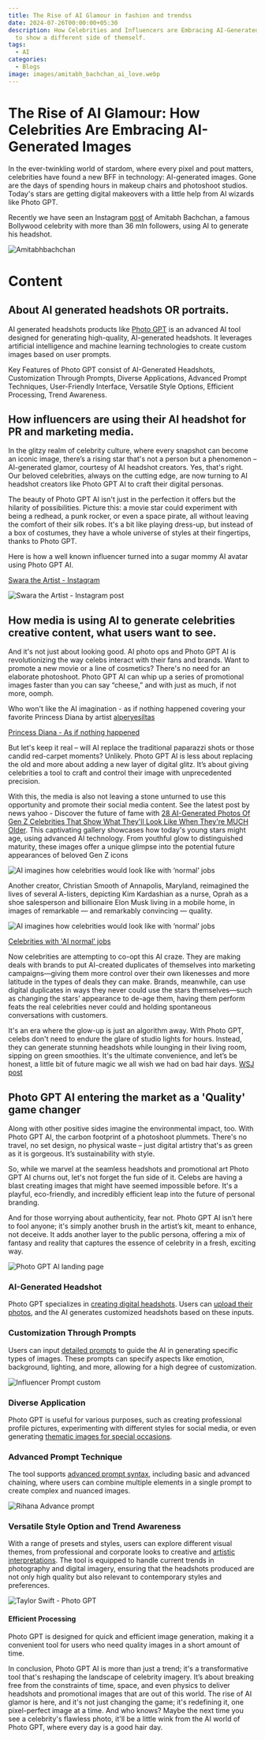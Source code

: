 ```yaml
---
title: The Rise of AI Glamour in fashion and trendss
date: 2024-07-26T00:00:00+05:30
description: How Celebrities and Influencers are Embracing AI-Generated Images
  to show a different side of themself.
tags:
  - AI
categories:
  - Blogs
image: images/amitabh_bachchan_ai_love.webp
---
```

# The Rise of AI Glamour: How Celebrities Are Embracing AI-Generated Images

In the ever-twinkling world of stardom, where every pixel and pout matters, celebrities have found a new BFF in technology: AI-generated images. Gone are the days of spending hours in makeup chairs and photoshoot studios. Today's stars are getting digital makeovers with a little help from AI wizards like Photo GPT.

Recently we have seen an Instagram [post](https://www.instagram.com/p/CzCMWGnN8nD/) of Amitabh Bachchan, a famous Bollywood celebrity with more than 36 mln followers, using AI to generate his headshot.

![Amitabhbachchan](https://imagedelivery.net/TkcHhODAR5Y7jFoICvSX0Q/6d4753b2-1e6d-4c7c-4194-885eeeb4e700/q=100)

# Content

## About AI generated headshots OR portraits.

AI generated headshots products like [Photo GPT](https://www.photogptai.com/) is an advanced AI tool designed for generating high-quality, AI-generated headshots. It leverages artificial intelligence and machine learning technologies to create custom images based on user prompts.

Key Features of Photo GPT consist of AI-Generated Headshots, Customization Through Prompts, Diverse Applications, Advanced Prompt Techniques, User-Friendly Interface, Versatile Style Options, Efficient Processing, Trend Awareness.

## How influencers are using their AI headshot for PR and marketing media.

In the glitzy realm of celebrity culture, where every snapshot can become an iconic image, there’s a rising star that's not a person but a phenomenon – AI-generated glamor, courtesy of AI headshot creators. Yes, that's right. Our beloved celebrities, always on the cutting edge, are now turning to AI headshot creators like Photo GPT AI to craft their digital personas.

The beauty of Photo GPT AI isn't just in the perfection it offers but the hilarity of possibilities. Picture this: a movie star could experiment with being a redhead, a punk rocker, or even a space pirate, all without leaving the comfort of their silk robes. It's a bit like playing dress-up, but instead of a box of costumes, they have a whole universe of styles at their fingertips, thanks to Photo GPT.

Here is how a well known influencer turned into a sugar mommy AI avatar using Photo GPT AI.

[Swara the Artist - Instagram](https://www.instagram.com/p/Cx5wI8gyk37/)

![Swara the Artist - Instagram post](https://www.photogptai.com/Assets/blogs/blog_1_Images/Swara_theartist.jpg)

## How media is using AI to generate celebrities creative content, what users want to see.

And it's not just about looking good. AI photo ops and Photo GPT AI is revolutionizing the way celebs interact with their fans and brands. Want to promote a new movie or a line of cosmetics? There's no need for an elaborate photoshoot. Photo GPT AI can whip up a series of promotional images faster than you can say “cheese,” and with just as much, if not more, oomph.

Who won't like the AI imagination - as if nothing happened covering your favorite Princess Diana by artist [alperyesiltas](https://www.instagram.com/alperyesiltas/)

[Princess Diana - As if nothing happened](https://www.photogptai.com/Assets/blogs/blog_1_Images/GenZ_celebs.jpg)

But let's keep it real – will AI replace the traditional paparazzi shots or those candid red-carpet moments? Unlikely. Photo GPT AI is less about replacing the old and more about adding a new layer of digital glitz. It’s about giving celebrities a tool to craft and control their image with unprecedented precision.

With this, the media is also not leaving a stone unturned to use this opportunity and promote their social media content. See the latest post by news yahoo - Discover the future of fame with [28 AI-Generated Photos Of Gen Z Celebrities That Show What They'll Look Like When They're MUCH Older](https://news.yahoo.com/used-ai-see-gen-z-131602659.html). This captivating gallery showcases how today's young stars might age, using advanced AI technology. From youthful glow to distinguished maturity, these images offer a unique glimpse into the potential future appearances of beloved Gen Z icons

![AI imagines how celebrities would look like with ‘normal’ jobs](https://leonardo-cdn.b-cdn.net/wp-content/uploads/2024/06/big-img-hero-o.jpg)

Another creator, Christian Smooth of Annapolis, Maryland, reimagined the lives of several A-listers, depicting Kim Kardashian as a nurse, Oprah as a shoe salesperson and billionaire Elon Musk living in a mobile home, in images of remarkable — and remarkably convincing — quality.

![AI imagines how celebrities would look like with ‘normal’ jobs](/Assets/blogs/blog_1_Images/NY_post_ai_imagines_how_celebs.jpg)

[Celebrities with 'AI normal’ jobs](https://nypost.com/2023/04/06/ai-shows-how-celebrities-would-look-like-with-normal-jobs/)

Now celebrities are attempting to co-opt this AI craze. They are making deals with brands to put AI-created duplicates of themselves into marketing campaigns—giving them more control over their own likenesses and more latitude in the types of deals they can make. Brands, meanwhile, can use digital duplicates in ways they never could use the stars themselves—such as changing the stars’ appearance to de-age them, having them perform feats the real celebrities never could and holding spontaneous conversations with customers.

It's an era where the glow-up is just an algorithm away. With Photo GPT, celebs don't need to endure the glare of studio lights for hours. Instead, they can generate stunning headshots while lounging in their living room, sipping on green smoothies. It's the ultimate convenience, and let’s be honest, a little bit of future magic we all wish we had on bad hair days. [WSJ post](https://www.wsj.com/articles/ai-deepfakes-celebrity-marketing-brands-81381aa6)

## Photo GPT AI entering the market as a 'Quality' game changer

Along with other positive sides imagine the environmental impact, too. With Photo GPT AI, the carbon footprint of a photoshoot plummets. There's no travel, no set design, no physical waste – just digital artistry that's as green as it is gorgeous. It’s sustainability with style.

So, while we marvel at the seamless headshots and promotional art Photo GPT AI churns out, let's not forget the fun side of it. Celebs are having a blast creating images that might have seemed impossible before. It's a playful, eco-friendly, and incredibly efficient leap into the future of personal branding.

And for those worrying about authenticity, fear not. Photo GPT AI isn’t here to fool anyone; it's simply another brush in the artist’s kit, meant to enhance, not deceive. It adds another layer to the public persona, offering a mix of fantasy and reality that captures the essence of celebrity in a fresh, exciting way.

![Photo GPT AI landing page](/Assets/blogs/blog_1_Images/photo_gpt_landing.jpg)

### AI-Generated Headshot

Photo GPT specializes in [creating digital headshots](https://www.photogptai.com/guides/introduction-to-photogpt). Users can [upload their photos](https://www.photogptai.com/guides/selecting-the-ideal-input-images), and the AI generates customized headshots based on these inputs.

### Customization Through Prompts

Users can input [detailed prompts](https://www.photogptai.com/guides/how-to-write-prompts) to guide the AI in generating specific types of images. These prompts can specify aspects like emotion, background, lighting, and more, allowing for a high degree of customization.

![Influencer Prompt custom](/Assets/blogs/blog_1_Images/prompt_customization.jpg)

### Diverse Application

Photo GPT is useful for various purposes, such as creating professional profile pictures, experimenting with different styles for social media, or even generating [thematic images for special occasions](https://www.photogptai.com/guides/create-halloween-photos-using-photo-gpt-ai).

### Advanced Prompt Technique

The tool supports [advanced prompt syntax](https://www.photogptai.com/guides/how-to-write-prompts), including basic and advanced chaining, where users can combine multiple elements in a single prompt to create complex and nuanced images.

![Rihana Advance prompt](/Assets/blogs/blog_1_Images/blog_how_prompt_adv.jpg)

### Versatile Style Option and Trend Awareness

With a range of presets and styles, users can explore different visual themes, from professional and corporate looks to creative and [artistic interpretations](https://www.photogptai.com/guides/create-halloween-photos-using-photo-gpt-ai). The tool is equipped to handle current trends in photography and digital imagery, ensuring that the headshots produced are not only high quality but also relevant to contemporary styles and preferences.

![Taylor Swift - Photo GPT](/Assets/blogs/blog_1_Images/Taylor_Swift.jpg)

#### Efficient Processing

Photo GPT is designed for quick and efficient image generation, making it a convenient tool for users who need quality images in a short amount of time.

In conclusion, Photo GPT AI is more than just a trend; it's a transformative tool that's reshaping the landscape of celebrity imagery. It’s about breaking free from the constraints of time, space, and even physics to deliver headshots and promotional images that are out of this world. The rise of AI glamor is here, and it's not just changing the game; it's redefining it, one pixel-perfect image at a time. And who knows? Maybe the next time you see a celebrity's flawless photo, it'll be a little wink from the AI world of Photo GPT, where every day is a good hair day.
